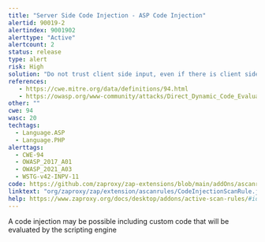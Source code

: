 ```yaml
---
title: "Server Side Code Injection - ASP Code Injection"
alertid: 90019-2
alertindex: 9001902
alerttype: "Active"
alertcount: 2
status: release
type: alert
risk: High
solution: "Do not trust client side input, even if there is client side validation in place. In general, type check all data on the server side and escape all data received from the client.  Avoid the use of eval() functions combined with user input data."
references:
   - https://cwe.mitre.org/data/definitions/94.html
   - https://owasp.org/www-community/attacks/Direct_Dynamic_Code_Evaluation_Eval%20Injection
other: ""
cwe: 94
wasc: 20
techtags: 
  - Language.ASP
  - Language.PHP
alerttags: 
  - CWE-94
  - OWASP_2017_A01
  - OWASP_2021_A03
  - WSTG-v42-INPV-11
code: https://github.com/zaproxy/zap-extensions/blob/main/addOns/ascanrules/src/main/java/org/zaproxy/zap/extension/ascanrules/CodeInjectionScanRule.java
linktext: "org/zaproxy/zap/extension/ascanrules/CodeInjectionScanRule.java"
help: https://www.zaproxy.org/docs/desktop/addons/active-scan-rules/#id-90019
---
```

A code injection may be possible including custom code that will be evaluated by the scripting engine
